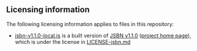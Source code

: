 Licensing information
---------------------

The following licensing information applies to files in this repository:

* [jsbn-v1.1.0-local.js](./jsbn-v1.1.0-local.js) is a built version of [JSBN v1.1.0](https://www.npmjs.com/package/jsbn/v/1.1.0)
  ([project home page](https://github.com/andyperlitch/jsbn)), which is under the license in [LICENSE-jsbn.md](LICENSE-jsbn.md)